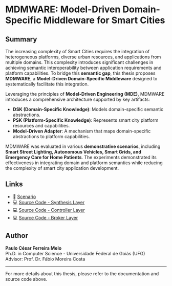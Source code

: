 # MDMWARE: Model-Driven Domain-Specific Middleware for Smart Cities

## Summary

The increasing complexity of Smart Cities requires the integration of heterogeneous platforms, diverse urban resources, and applications from multiple domains. This complexity introduces significant challenges in achieving semantic interoperability between application requirements and platform capabilities. To bridge this **semantic gap**, this thesis proposes **MDMWARE**, a **Model-Driven Domain-Specific Middleware** designed to systematically facilitate this integration.

Leveraging the principles of **Model-Driven Engineering (MDE)**, MDMWARE introduces a comprehensive architecture supported by key artifacts:

- **DSK (Domain-Specific Knowledge)**: Models domain-specific semantic abstractions.
- **PSK (Platform-Specific Knowledge)**: Represents smart city platform resources and capabilities.
- **Model-Driven Adapter**: A mechanism that maps domain-specific abstractions to platform capabilities.

MDMWARE was evaluated in various **demonstrative scenarios**, including **Smart Street Lighting, Autonomous Vehicles, Smart Grids, and Emergency Care for Home Patients**. The experiments demonstrated its effectiveness in integrating domain and platform semantics while reducing the complexity of smart city application development.

## Links

- 📄 [Scenario](https://github.com/paulocesarmelo/mdmware/tree/master/Documentation/Scenario) <!-- Adicione o link para a documentação -->
- 💻 [Source Code - Synthesis Layer](https://github.com/paulocesarmelo/mdmware/tree/master/mddsm-synthesis)
- 💻 [Source Code - Controller Layer](https://github.com/paulocesarmelo/mdmware/tree/master/mddsm-controller)
- 💻 [Source Code - Broker Layer](https://github.com/paulocesarmelo/mdmware/tree/master/mddsm-broker) <!-- Adicione o link para o código no GitHub -->

## Author

**Paulo César Ferreira Melo**  
Ph.D. in Computer Science - Universidade Federal de Goiás (UFG)  
Advisor: Prof. Dr. Fábio Moreira Costa  

---

For more details about this thesis, please refer to the documentation and source code above.
